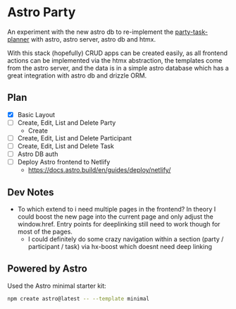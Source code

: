 # Astro Party

An experiment with the new astro db to re-implement the
[party-task-planner](https://github.com/flyck/party-task-planner) with astro, astro server, astro
db and htmx.

With this stack (hopefully) CRUD apps can be created easily, as all frontend actions can be
implemented via the htmx abstraction, the templates come from the astro server, and the data is in
a simple astro database which has a great integration with astro db and drizzle ORM.

## Plan
- [x] Basic Layout
- [ ] Create, Edit, List and Delete Party
  - Create
- [ ] Create, Edit, List and Delete Participant
- [ ] Create, Edit, List and Delete Task
- [ ] Astro DB auth
- [ ] Deploy Astro frontend to Netlify
  - https://docs.astro.build/en/guides/deploy/netlify/

## Dev Notes

- To which extend to i need multiple pages in the frontend? In theory I could boost the new page
  into the current page and only adjust the window.href. Entry points for deeplinking still need
  to work though for most of the pages.
  - I could definitely do some crazy navigation within a section (party / participant / task) via
    hx-boost which doesnt need deep linking

## Powered by Astro

Used the Astro minimal starter kit:
```sh
npm create astro@latest -- --template minimal
```
